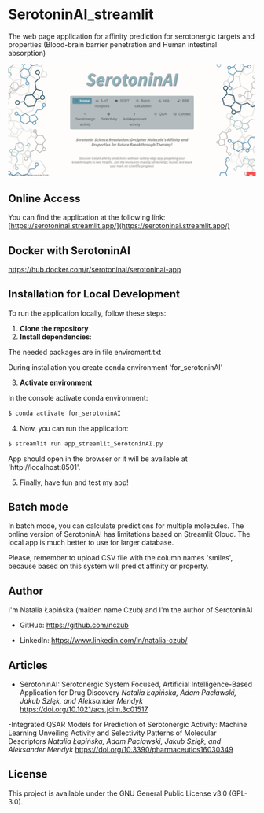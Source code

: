 # SerotoninAI_streamlit

The web page application for affinity prediction for serotonergic targets and properties (Blood-brain barrier penetration and Human intestinal absorption)

![Logo SerotoninAI](https://github.com/nczub/SerotoninAI_streamlit/blob/main/serotoninAI_homepage.png)

## Online Access
You can find the application at the following link:
[https://serotoninai.streamlit.app/](https://serotoninai.streamlit.app/)

## Docker with SerotoninAI
https://hub.docker.com/r/serotoninai/serotoninai-app

## Installation for Local Development

To run the application locally, follow these steps:
1. **Clone the repository**
2. **Install dependencies**:

The needed packages are in file enviroment.txt

During installation you create conda environment 'for_serotoninAI'

3. **Activate environment**
   
In the console activate conda environment:

```bash
$ conda activate for_serotoninAI
```

4. Now, you can run the application:

```bash   
$ streamlit run app_streamlit_SerotoninAI.py
```
App should open in the browser or it will be available at 'http://localhost:8501'.

5. Finally, have fun and test my app!


## Batch mode

In batch mode, you can calculate predictions for multiple molecules. The online version of SerotoninAI has limitations based on Streamlit Cloud. The local app is much better to use for larger database.

Please, remember to upload CSV file with the column names 'smiles', because based on this system will predict affinity or property.

## Author

I'm Natalia Łapińska (maiden name Czub) and I'm the author of SerotoninAI

- GitHub: https://github.com/nczub

- LinkedIn: https://www.linkedin.com/in/natalia-czub/

## Articles
- SerotoninAI: Serotonergic System Focused, Artificial Intelligence-Based Application for Drug Discovery
*Natalia Łapińska, Adam Pacławski, Jakub Szlęk, and Aleksander Mendyk*
https://doi.org/10.1021/acs.jcim.3c01517

-Integrated QSAR Models for Prediction of Serotonergic Activity: Machine Learning Unveiling Activity and Selectivity Patterns of Molecular Descriptors
*Natalia Łapińska, Adam Pacławski, Jakub Szlęk, and Aleksander Mendyk*
https://doi.org/10.3390/pharmaceutics16030349

## License

This project is available under the GNU General Public License v3.0 (GPL-3.0).
